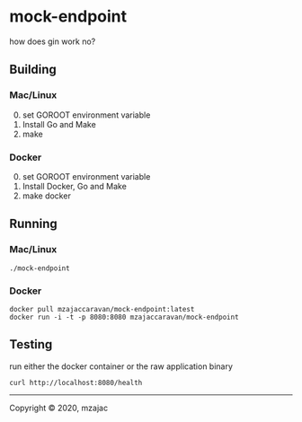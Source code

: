 # mock-endpoint

how does gin work no?

## Building

### Mac/Linux

0) set GOROOT environment variable
1) Install Go and Make
2) make

### Docker

0) set GOROOT environment variable
1) Install Docker, Go and Make
2) make docker


## Running

### Mac/Linux

```
./mock-endpoint
```

### Docker

```
docker pull mzajaccaravan/mock-endpoint:latest
docker run -i -t -p 8080:8080 mzajaccaravan/mock-endpoint
```

## Testing

run either the docker container or the raw application binary

```
curl http://localhost:8080/health
```

---
Copyright © 2020, mzajac
